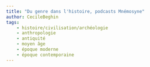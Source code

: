 ```yaml
---
title: "Du genre dans l'histoire, podcasts Mnémosyne"
author: CecileBeghin
tags:
    - histoire/civilisation/archéologie
    - anthropologie
    - antiquité
    - moyen âge
    - époque moderne
    - époque contemporaine
---
```

